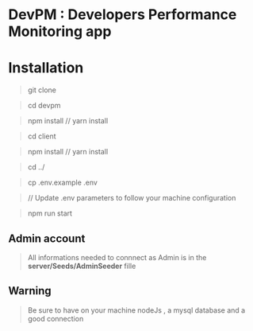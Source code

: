 # DevPM : Developers Performance Monitoring app

# Installation

> git clone 

> cd devpm

> npm install // yarn install

> cd client

> npm install // yarn install

> cd ../

> cp .env.example .env

> // Update .env parameters to follow your machine configuration

> npm run start

## Admin account
> All informations needed to connnect as Admin is in the **server/Seeds/AdminSeeder** fille

## Warning
> Be sure to have on your machine nodeJs , a mysql database and a good connection 